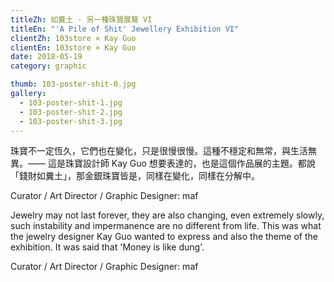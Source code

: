 ```yaml
---
titleZh: 如糞土 · 另一種珠寶展覽 VI
titleEn: "'A Pile of Shit' Jewellery Exhibition VI"
clientZh: 103store × Kay Guo
clientEn: 103store × Kay Guo
date: 2018-05-19
category: graphic

thumb: 103-poster-shit-0.jpg
gallery:
  - 103-poster-shit-1.jpg
  - 103-poster-shit-2.jpg
  - 103-poster-shit-3.jpg
---
```


珠寶不一定恆久，它們也在變化，只是很慢很慢。這種不穩定和無常，與生活無異。—— 這是珠寶設計師 Kay Guo 想要表達的，也是這個作品展的主題。都說「錢財如糞土」，那金銀珠寶皆是，同樣在變化，同樣在分解中。

Curator / Art Director / Graphic Designer: maf

<!-- lang -->

Jewelry may not last forever, they are also changing, even extremely slowly, such instability and impermanence are no different from life. This was what the jewelry designer Kay Guo wanted to express and also the theme of the exhibition. It was said that 'Money is like dung'.

Curator / Art Director / Graphic Designer: maf
